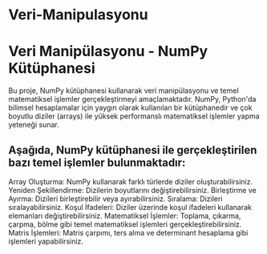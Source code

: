 # Veri-Manipulasyonu

# Veri Manipülasyonu - NumPy Kütüphanesi

Bu proje, NumPy kütüphanesi kullanarak veri manipülasyonu ve temel matematiksel işlemler gerçekleştirmeyi amaçlamaktadır. NumPy, Python'da bilimsel hesaplamalar için yaygın olarak kullanılan bir kütüphanedir ve çok boyutlu diziler (arrays) ile yüksek performanslı matematiksel işlemler yapma yeteneği sunar.

## Aşağıda, NumPy kütüphanesi ile gerçekleştirilen bazı temel işlemler bulunmaktadır:

Array Oluşturma: NumPy kullanarak farklı türlerde diziler oluşturabilirsiniz.
Yeniden Şekillendirme: Dizilerin boyutlarını değiştirebilirsiniz.
Birleştirme ve Ayırma: Dizileri birleştirebilir veya ayırabilirsiniz.
Sıralama: Dizileri sıralayabilirsiniz.
Koşul İfadeleri: Diziler üzerinde koşul ifadeleri kullanarak elemanları değiştirebilirsiniz.
Matematiksel İşlemler: Toplama, çıkarma, çarpma, bölme gibi temel matematiksel işlemleri gerçekleştirebilirsiniz.
Matris İşlemleri: Matris çarpımı, ters alma ve determinant hesaplama gibi işlemleri yapabilirsiniz.
